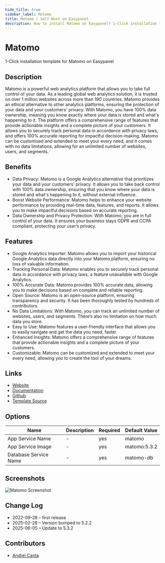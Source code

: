 ```yaml
---
hide_title: true
sidebar_label: Matomo
title: Matomo | Self-Host on Easypanel
description: How to install Matomo on Easypanel? 1-Click installation template for Matomo on Easypanel
---
```


<!-- generated -->

# Matomo

1-Click installation template for Matomo on Easypanel

## Description

Matomo is a powerful web analytics platform that allows you to take full control of your data. As a leading global web analytics solution, it is trusted on over 1 million websites across more than 190 countries. Matomo provides an ethical alternative to other analytics platforms, ensuring the protection of your data and your customers&#39; privacy. With Matomo, you have 100% data ownership, meaning you know exactly where your data is stored and what&#39;s happening to it. The platform offers a comprehensive range of features that provide actionable insights and a complete picture of your customers. It allows you to securely track personal data in accordance with privacy laws, and offers 100% accurate reporting for impactful decision-making. Matomo can be customised and extended to meet your every need, and it comes with no data limitations, allowing for an unlimited number of websites, users, and segments.

## Benefits

- Data Privacy: Matomo is a Google Analytics alternative that prioritizes your data and your customers' privacy. It allows you to take back control with 100% data ownership, ensuring that you know where your data is stored and what's happening to it, without external influence.
- Boost Website Performance: Matomo helps to enhance your website performance by providing real-time data, features, and reports. It allows you to make impactful decisions based on accurate reporting.
- Data Ownership and Privacy Protection: With Matomo, you are in full control of your data. It ensures your business stays GDPR and CCPA compliant, protecting your user’s privacy.

## Features

- Google Analytics Importer: Matomo allows you to import your historical Google Analytics data directly into your Matomo platform, ensuring no loss of valuable information.
- Tracking Personal Data: Matomo enables you to securely track personal data in accordance with privacy laws, a feature unavailable with Google Analytics.
- 100% Accurate Data: Matomo provides 100% accurate data, allowing you to make decisions based on complete and reliable reporting.
- Open Source: Matomo is an open-source platform, ensuring transparency and security. It has been thoroughly tested by hundreds of contributors.
- No Data Limitations: With Matomo, you can track an unlimited number of websites, users, and segments. There’s also no limitation on how much data you store.
- Easy to Use: Matomo features a user-friendly interface that allows you to easily navigate and get the data you need, faster.
- Enhanced Insights: Matomo offers a comprehensive range of features that provide actionable insights and a complete picture of your customers.
- Customizable: Matomo can be customized and extended to meet your every need, allowing you to create the tool of your dreams.

## Links

- [Website](https://matomo.org/)
- [Documentation](https://matomo.org/guide/installation-maintenance/matomo-on-premise-self-hosted/)
- [Github](https://github.com/matomo-org/matomo)
- [Template Source](https://github.com/easypanel-io/templates/tree/main/templates/matomo)

## Options

Name | Description | Required | Default Value
-|-|-|-
App Service Name | - | yes | matomo
App Service Image | - | yes | matomo:5.3.2
Database Service Name | - | yes | matomo-db

## Screenshots

![Matomo Screenshot](./assets/screenshot.png)

## Change Log

- 2022-09-28 – first release
- 2025-02-28 – Version bumped to 5.2.2
- 2025-06-05 – Update to 5.3.2

## Contributors

- [Andrei Canta](https://github.com/deiucanta)
